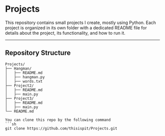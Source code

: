 # Projects

This repository contains small projects I create, mostly using Python. Each project is organized in its own folder with a dedicated README file for details about the project, its functionality, and how to run it.

---

## Repository Structure

```plaintext
Projects/
├── Hangman/
│   ├── README.md
│   ├── hangman.py
│   ├── words.txt
├── Project2/
│   ├── README.md
│   ├── main.py
├── Project3/
│   ├── README.md
│   ├── main.py
└── README.md

You can clone this repo by the following command
```sh
git clone https://github.com/thisispit/Projects.git
